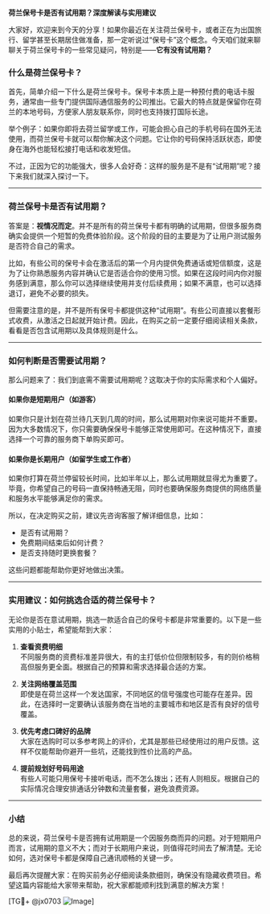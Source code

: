 **荷兰保号卡是否有试用期？深度解读与实用建议**

大家好，欢迎来到今天的分享！如果你最近在关注荷兰保号卡，或者正在为出国旅行、留学甚至长期居住做准备，那一定听说过“保号卡”这个概念。今天咱们就来聊聊关于荷兰保号卡的一些常见疑问，特别是——**它有没有试用期？**

### 什么是荷兰保号卡？

首先，简单介绍一下什么是荷兰保号卡。保号卡本质上是一种预付费的电话卡服务，通常由一些专门提供国际通信服务的公司推出。它最大的特点就是保留你在荷兰的本地号码，方便家人朋友联系你，同时也支持拨打国际长途。

举个例子：如果你即将去荷兰留学或工作，可能会担心自己的手机号码在国外无法使用，而荷兰保号卡就可以帮你解决这个问题。它让你的号码保持活跃状态，即使身在海外也能轻松接打电话和收发短信。

不过，正因为它的功能强大，很多人会好奇：这样的服务是不是有“试用期”呢？接下来我们就深入探讨一下。

---

### 荷兰保号卡是否有试用期？

答案是：**视情况而定**。并不是所有的荷兰保号卡都有明确的试用期，但很多服务商确实会提供一个短暂的免费体验阶段。这个阶段的目的主要是为了让用户测试服务是否符合自己的需求。

比如，有些公司的保号卡会在激活后的第一个月内提供免费通话或短信额度，这是为了让你熟悉服务内容并确认它是否适合你的使用习惯。如果在这段时间内你对服务感到满意，那么你可以选择继续使用并支付后续费用；如果不满意，也可以选择退订，避免不必要的损失。

但需要注意的是，并不是所有保号卡都提供这种“试用期”。有些公司直接以套餐形式收费，从激活之日起就开始计费。因此，在购买之前一定要仔细阅读相关条款，看看是否包含试用期以及具体规则是什么。

---

### 如何判断是否需要试用期？

那么问题来了：我们到底需不需要试用期呢？这取决于你的实际需求和个人偏好。

#### 如果你是短期用户（如游客）
如果你只是计划在荷兰待几天到几周的时间，那么试用期对你来说可能并不重要。因为大多数情况下，你只需要确保保号卡能够正常使用即可。在这种情况下，直接选择一个可靠的服务商下单购买即可。

#### 如果你是长期用户（如留学生或工作者）
如果你打算在荷兰停留较长时间，比如半年以上，那么试用期就显得尤为重要了。毕竟，你希望自己的号码一直保持畅通无阻，同时也要确保服务商提供的网络质量和服务水平能够满足你的需求。

所以，在决定购买之前，建议先咨询客服了解详细信息，比如：
- 是否有试用期？
- 免费期间结束后如何计费？
- 是否支持随时更换套餐？

这些问题都能帮助你更好地做出决策。

---

### 实用建议：如何挑选合适的荷兰保号卡？

无论你是否在意试用期，挑选一款适合自己的保号卡都是非常重要的。以下是一些实用的小贴士，希望能帮到大家：

1. **查看资费明细**  
   不同服务商的资费标准差异很大，有的主打低价位但限制较多，有的则价格稍高但服务更全面。根据自己的预算和需求选择最合适的方案。

2. **关注网络覆盖范围**  
 即使是在荷兰这样一个发达国家，不同地区的信号强度也可能存在差异。因此，在选择时一定要确认该服务商在当地的主要城市和地区是否有良好的信号覆盖。

3. **优先考虑口碑好的品牌**  
 大家在选购时可以多参考网上的评价，尤其是那些已经使用过的用户反馈。这样不仅能帮助你避开一些坑，还能找到性价比高的产品。

4. **提前规划好号码用途**  
 有些人可能只用保号卡接听电话，而不怎么拨出；还有人则相反。根据自己的实际情况合理安排通话分钟数和流量套餐，避免浪费资源。

---

### 小结

总的来说，荷兰保号卡是否拥有试用期是一个因服务商而异的问题。对于短期用户而言，试用期的意义不大；而对于长期用户来说，则值得花时间去了解清楚。无论如何，选对保号卡都是保障自己通讯顺畅的关键一步。

最后再次提醒大家：在购买前务必仔细阅读条款细则，确保没有隐藏收费项目。希望这篇内容能给大家带来帮助，祝大家都能顺利找到满意的解决方案！

[TG💪+ @jx0703 ![Image](https://github.com/user-attachments/assets/dbca1d08-cadb-493c-b0ec-ad6f7a83f270)]